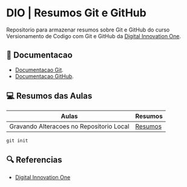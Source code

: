 
# DIO | Resumos Git e GitHub

Repositorio para armazenar resumos sobre Git e GitHub do curso Versionamento de Codigo com Git e GitHub da [Digital Innovation One](https://www.dio.me/).

## 📕 Documentacao
- [Documentacao Git](https://git-scm.com/doc).
- [Documentacao GitHub](https://docs.github.com/).

## 💻 Resumos das Aulas

|Aulas | Resumos |
|------|---------|
| Gravando Alteracoes no Repositorio Local | [Resumos]()|

```
git init 
```

## 🔍 Referencias
- [Digital Innovation One]()

